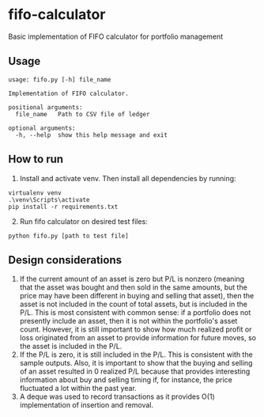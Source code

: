 # fifo-calculator
Basic implementation of FIFO calculator for portfolio management
## Usage
```
usage: fifo.py [-h] file_name

Implementation of FIFO calculator.

positional arguments:
  file_name   Path to CSV file of ledger

optional arguments:
  -h, --help  show this help message and exit
```

## How to run
1. Install and activate venv. Then install all dependencies by running:
```
virtualenv venv
.\venv\Scripts\activate
pip install -r requirements.txt
```
2. Run fifo calculator on desired test files: 
```
python fifo.py [path to test file]
```

## Design considerations
1. If the current amount of an asset is zero but P/L is nonzero (meaning that the asset was bought and then sold in the same amounts, but the price may have been different in buying and selling that asset), then the asset is not included in the count of total assets, but is included in the P/L. This is most consistent with common sense: if a portfolio does not presently include an asset, then it is not within the portfolio's asset count. However, it is still important to show how much realized profit or loss originated from an asset to provide information for future moves, so the asset is included in the P/L.
2. If the P/L is zero, it is still included in the P/L. This is consistent with the sample outputs. Also, it is important to show that the buying and selling of an asset resulted in 0 realized P/L because that provides interesting information about buy and selling timing if, for instance, the price fluctuated a lot within the past year.
3. A deque was used to record transactions as it provides O(1) implementation of insertion and removal. 
